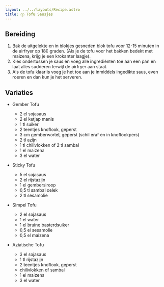 ```yaml
---
layout: ../../layouts/Recipe.astro
title: Ⓥ Tofu Sausjes
---
```

## Bereiding

1. B﻿ak de uitgelekte en in blokjes gesneden blok tofu voor 12-15 minuten in de airfryer op 180 graden. (A﻿ls je de tofu voor het bakken bedekt met maizena, krijg je een krokanter laagje).
2. K﻿ies ondertussen je saus en voeg alle ingrediënten toe aan een pan en laat alles sudderen terwijl de airfryer aan staat.
3. A﻿ls de tofu klaar is voeg je het toe aan je inmiddels ingedikte saus, even roeren en dan kun je het serveren. 

## Variaties

* G﻿ember Tofu

  * 2﻿ el sojasaus
  * 2﻿ el ketjap manis
  * 1﻿ tl suiker
  * 2﻿ teentjes knoflook, geperst
  * 3﻿ cm gemberwortel, geperst (schil eraf en in knoflookpers)
  * 2﻿ tl azijn
  * 1﻿ tl chilivlokken of 2 tl sambal
  * 1﻿ el maizena
  * 3﻿ el water
* S﻿ticky Tofu

  * ﻿5 el sojasaus
  * 2﻿ el rijstazijn
  * 1﻿ el gembersiroop
  * 0﻿,5 tl sambal oelek
  * 2﻿ tl sesamolie
* S﻿impel Tofu

  * 2﻿ el sojasaus
  * 1﻿ el water
  * 1﻿ el bruine basterdsuiker
  * 0﻿,5 el sesamolie
  * 0﻿,5 el maizena
* A﻿ziatische Tofu

  * 3﻿ el sojasaus
  * 1﻿ tl rijstazijn
  * 2﻿ teentjes knoflook, geperst
  * c﻿hilivlokken of sambal
  * 1﻿ el maizena
  * 3﻿ el water